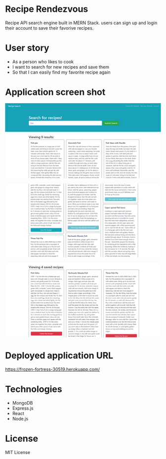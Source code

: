 # Recipe Rendezvous

Recipe API search engine built in MERN Stack.  users can sign up and login their account to save their favorive recipes. 

# User story

- As a person who likes to cook 
- I want to search for new recipes and save them
- So that I can easily find my favorite recipe again 


# Application screen shot

![](client/public/assets/images/Screenshot(15).png)

![](client/public/assets/images/Screenshot(16).png)

![](client/public/assets/images/Screenshot(17).png)




# Deployed application URL

https://frozen-fortress-30519.herokuapp.com/

# Technologies

- MongoDB
- Express.js
- React
- Node.js


# License
MIT License